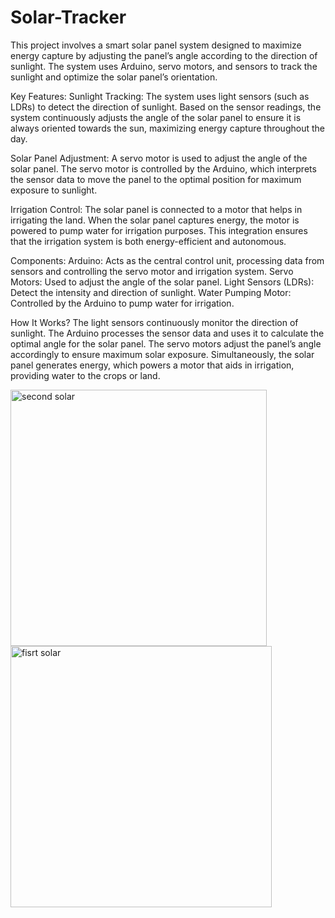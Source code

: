 # Solar-Tracker

This project involves a smart solar panel system designed to maximize energy capture by adjusting the panel’s angle according to the direction of sunlight. The system uses Arduino, servo motors, and sensors to track the sunlight and optimize the solar panel’s orientation.

Key Features:
Sunlight Tracking:
The system uses light sensors (such as LDRs) to detect the direction of sunlight. Based on the sensor readings, the system continuously adjusts the angle of the solar panel to ensure it is always oriented towards the sun, maximizing energy capture throughout the day.

Solar Panel Adjustment:
A servo motor is used to adjust the angle of the solar panel. The servo motor is controlled by the Arduino, which interprets the sensor data to move the panel to the optimal position for maximum exposure to sunlight.

Irrigation Control:
The solar panel is connected to a motor that helps in irrigating the land. When the solar panel captures energy, the motor is powered to pump water for irrigation purposes. This integration ensures that the irrigation system is both energy-efficient and autonomous.


Components:
Arduino: Acts as the central control unit, processing data from sensors and controlling the servo motor and irrigation system.
Servo Motors: Used to adjust the angle of the solar panel.
Light Sensors (LDRs): Detect the intensity and direction of sunlight.
Water Pumping Motor: Controlled by the Arduino to pump water for irrigation.

How It Works?
The light sensors continuously monitor the direction of sunlight. The Arduino processes the sensor data and uses it to calculate the optimal angle for the solar panel.
The servo motors adjust the panel’s angle accordingly to ensure maximum solar exposure.
Simultaneously, the solar panel generates energy, which powers a motor that aids in irrigation, providing water to the crops or land.


<img width="410" alt="second solar" src="https://github.com/user-attachments/assets/ca6a3b55-fef8-49c9-b4c4-e7f3889de763" />


<img width="418" alt="fisrt solar" src="https://github.com/user-attachments/assets/b355bb3b-4cb8-407a-b359-6bb2f4793bf6" />

